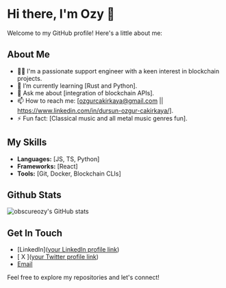 # Hi there, I'm Ozy 👋

Welcome to my GitHub profile! Here's a little about me:

## About Me

- 👨‍💻 I'm a passionate support engineer with a keen interest in blockchain projects.
- 🌱 I’m currently learning [Rust and Python].
- 💬 Ask me about [integration of blockchain APIs].
- 📫 How to reach me: [ozgurcakirkaya@gmail.com || https://www.linkedin.com/in/dursun-ozgur-cakirkaya/].
- ⚡ Fun fact: [Classical music and all metal music genres fun].

## My Skills

- **Languages:** [JS, TS, Python]
- **Frameworks:** [React]
- **Tools:** [Git, Docker, Blockchain CLIs]

## Github Stats

![obscureozy's GitHub stats](https://github-readme-stats.vercel.app/api?username=obscureozy&show_icons=true&theme=radical)

## Get In Touch

- [LinkedIn]([your LinkedIn profile link](https://www.linkedin.com/in/dursun-ozgur-cakirkaya/))
- [ X ]([your Twitter profile link](https://x.com/obscureck))
- [Email](ozgurcakirkaya@gmail.com)

Feel free to explore my repositories and let's connect!

<!---
obscureozy/obscureozy is a ✨ special ✨ repository because its `README.md` (this file) appears on your GitHub profile.
You can click the Preview link to take a look at your changes.
--->
